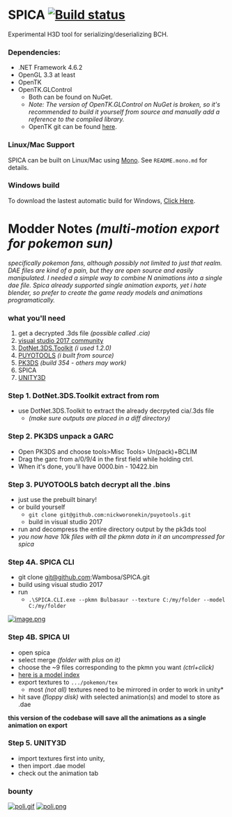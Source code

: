 # SPICA [![Build status](https://ci.appveyor.com/api/projects/status/ar1fyeo109v587xf/branch/master?svg=true)](https://ci.appveyor.com/project/gdkchan/spica/branch/master)
Experimental H3D tool for serializing/deserializing BCH.


### Dependencies:
- .NET Framework 4.6.2
- OpenGL 3.3 at least
- OpenTK
- OpenTK.GLControl
  - Both can be found on NuGet.
  - _Note: The version of OpenTK.GLControl on NuGet is broken, so it's recommended to build it yourself from source and manually add a reference to the compiled library._
  - OpenTK git can be found [here](https://github.com/opentk/opentk).


### Linux/Mac Support
SPICA can be built on Linux/Mac using [Mono](https://www.mono-project.com/).
See `README.mono.md` for details.


### Windows build
To download the lastest automatic build for Windows, [Click Here](https://ci.appveyor.com/api/projects/gdkchan/spica/artifacts/spica_lastest.zip).


# Modder Notes _(multi-motion export for pokemon sun)_
_specifically pokemon fans, although possibly not limited to just that realm. DAE files are kind of a pain, but they are open source and easily manipulated. I needed a simple way to combine N animations into a single dae file. Spica already supported single animation exports, yet i hate blender, so prefer to create the game ready models and animations programatically._

### what you'll need
1. get a decrypted .3ds file _(possible called .cia)_
2. [visual studio 2017 community][vs2017]
3. [DotNet.3DS.Toolkit][3dstoolkit] _(i used 1.2.0)_
4. [PUYOTOOLS][puyotools] _(i built from source)_
5. [PK3DS][pk3ds] _(build 354 - others may work)_
6. SPICA
7. [UNITY3D][unity]

### Step 1. DotNet.3DS.Toolkit extract from rom
- use DotNet.3DS.Toolkit to extract the already decrpyted cia/.3ds file  
  - _(make sure outputs are placed in a diff directory)_

### Step 2. PK3DS unpack a GARC
- Open PK3DS and choose tools>Misc Tools> Un(pack)+BCLIM  
- Drag the garc from a/0/9/4 in the first field while holding ctrl.  
- When it's done, you'll have 0000.bin - 10422.bin  

### Step 3. PUYOTOOLS batch decrypt all the .bins
- just use the prebuilt binary!
- or build yourself
  - `git clone git@github.com:nickworonekin/puyotools.git`  
  - build in visual studio 2017  
- run and decompress the entire directory output by the pk3ds tool  
- _you now have 10k files with all the pkmn data in it an uncompressed for spica_

### Step 4A. SPICA CLI
- git clone git@github.com:Wambosa/SPICA.git
- build using visual studio 2017
- run 
  - `.\SPICA.CLI.exe --pkmn Bulbasaur --texture C:/my/folder --model C:/my/folder`

[![image.png](https://s15.postimg.cc/6edsj7rdn/image.png)](https://postimg.cc/image/aniildumv/)

### Step 4B. SPICA UI
- open spica
- select merge _(folder with plus on it)_
- choose the ~9 files corresponding to the pkmn you want _(ctrl+click)_
- [here is a model index][usum model index]
- export textures to `.../pokemon/tex`
  - most _(not all)_ textures need to be mirrored in order to work in unity*
- hit save _(floppy disk)_ with selected animation(s) and model to store as .dae

**this version of the codebase will save all the animations as a single animation on export**  

### Step 5. UNITY3D
- import textures first into unity, 
- then import .dae model
- check out the animation tab 


### bounty
[![poli.gif](https://s15.postimg.cc/697oxd7t7/poli.gif)](https://postimg.cc/image/mwz6zv2kn/)
[![poli.png](https://s15.postimg.cc/v2h8xw8sb/poli.png)](https://postimg.cc/image/b7v7brtkn/)



[usum model index]: https://gbatemp.net/threads/pokemon-sun-moon-pokemon-animations-textures-and-models.473906/
[alternative model index]: https://gbatemp.net/threads/sun-moon-pokemon-model-file-mapping-cheat-list-for-a-0-9-4-archives.478882/
[vs2017]: https://visualstudio.microsoft.com/thank-you-downloading-visual-studio/?sku=Community&rel=15
[3dstoolkit]: https://github.com/evandixon/DotNet3dsToolkit/releases/download/1.2.0/DotNet.3DS.Toolkit.v1.2.0.zip
[puyotools]: https://github.com/nickworonekin/puyotools/releases/download/2.0.3/PuyoTools-2.0.3.zip
[pk3ds]: https://github.com/kwsch/pk3DS/releases/download/1.0.3/pk3DS.12-01-15.zip
[unity]: https://store.unity.com/